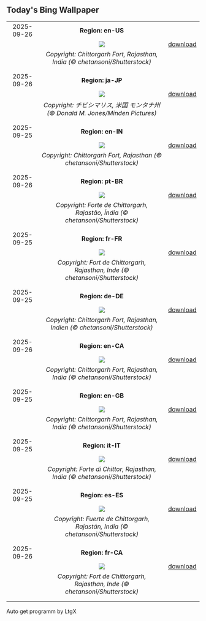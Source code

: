## Today's Bing Wallpaper
|      |      |      |
| :----: | :----: | :----: |
|2025-09-26|**Region: en-US**||
||![](https://www.bing.com/th?id=OHR.FortChittorgarh_EN-US9184486139_UHD.jpg&pid=hp&w=1152&h=648&rs=1&c=4)| [download](https://www.bing.com/th?id=OHR.FortChittorgarh_EN-US9184486139_UHD.jpg)|
||*Copyright: Chittorgarh Fort, Rajasthan, India (© chetansoni/Shutterstock)*
||
|||
|2025-09-26|**Region: ja-JP**||
||![](https://www.bing.com/th?id=OHR.AutumnChipmunk_JA-JP1455684810_UHD.jpg&pid=hp&w=1152&h=648&rs=1&c=4)| [download](https://www.bing.com/th?id=OHR.AutumnChipmunk_JA-JP1455684810_UHD.jpg)|
||*Copyright: チビシマリス, 米国 モンタナ州 (© Donald M. Jones/Minden Pictures)*
||
|||
|2025-09-25|**Region: en-IN**||
||![](https://www.bing.com/th?id=OHR.FortChittorgarh_EN-IN0181756033_UHD.jpg&pid=hp&w=1152&h=648&rs=1&c=4)| [download](https://www.bing.com/th?id=OHR.FortChittorgarh_EN-IN0181756033_UHD.jpg)|
||*Copyright: Chittorgarh Fort, Rajasthan (© chetansoni/Shutterstock)*
||
|||
|2025-09-26|**Region: pt-BR**||
||![](https://www.bing.com/th?id=OHR.FortChittorgarh_PT-BR4240075767_UHD.jpg&pid=hp&w=1152&h=648&rs=1&c=4)| [download](https://www.bing.com/th?id=OHR.FortChittorgarh_PT-BR4240075767_UHD.jpg)|
||*Copyright: Forte de Chittorgarh, Rajastão, Índia (© chetansoni/Shutterstock)*
||
|||
|2025-09-25|**Region: fr-FR**||
||![](https://www.bing.com/th?id=OHR.FortChittorgarh_FR-FR5443907474_UHD.jpg&pid=hp&w=1152&h=648&rs=1&c=4)| [download](https://www.bing.com/th?id=OHR.FortChittorgarh_FR-FR5443907474_UHD.jpg)|
||*Copyright: Fort de Chittorgarh, Rajasthan, Inde (© chetansoni/Shutterstock)*
||
|||
|2025-09-25|**Region: de-DE**||
||![](https://www.bing.com/th?id=OHR.FortChittorgarh_DE-DE3932715293_UHD.jpg&pid=hp&w=1152&h=648&rs=1&c=4)| [download](https://www.bing.com/th?id=OHR.FortChittorgarh_DE-DE3932715293_UHD.jpg)|
||*Copyright: Chittorgarh Fort, Rajasthan, Indien (© chetansoni/Shutterstock)*
||
|||
|2025-09-26|**Region: en-CA**||
||![](https://www.bing.com/th?id=OHR.FortChittorgarh_EN-CA6914700264_UHD.jpg&pid=hp&w=1152&h=648&rs=1&c=4)| [download](https://www.bing.com/th?id=OHR.FortChittorgarh_EN-CA6914700264_UHD.jpg)|
||*Copyright: Chittorgarh Fort, Rajasthan, India (© chetansoni/Shutterstock)*
||
|||
|2025-09-25|**Region: en-GB**||
||![](https://www.bing.com/th?id=OHR.FortChittorgarh_EN-GB9713877836_UHD.jpg&pid=hp&w=1152&h=648&rs=1&c=4)| [download](https://www.bing.com/th?id=OHR.FortChittorgarh_EN-GB9713877836_UHD.jpg)|
||*Copyright: Chittorgarh Fort, Rajasthan, India (© chetansoni/Shutterstock)*
||
|||
|2025-09-25|**Region: it-IT**||
||![](https://www.bing.com/th?id=OHR.FortChittorgarh_IT-IT3892899630_UHD.jpg&pid=hp&w=1152&h=648&rs=1&c=4)| [download](https://www.bing.com/th?id=OHR.FortChittorgarh_IT-IT3892899630_UHD.jpg)|
||*Copyright: Forte di Chittor, Rajasthan, India (© chetansoni/Shutterstock)*
||
|||
|2025-09-25|**Region: es-ES**||
||![](https://www.bing.com/th?id=OHR.FortChittorgarh_ES-ES0644530390_UHD.jpg&pid=hp&w=1152&h=648&rs=1&c=4)| [download](https://www.bing.com/th?id=OHR.FortChittorgarh_ES-ES0644530390_UHD.jpg)|
||*Copyright: Fuerte de Chittorgarh, Rajastán, India (© chetansoni/Shutterstock)*
||
|||
|2025-09-26|**Region: fr-CA**||
||![](https://www.bing.com/th?id=OHR.FortChittorgarh_FR-CA3811054262_UHD.jpg&pid=hp&w=1152&h=648&rs=1&c=4)| [download](https://www.bing.com/th?id=OHR.FortChittorgarh_FR-CA3811054262_UHD.jpg)|
||*Copyright: Fort de Chittorgarh, Rajasthan, Inde (© chetansoni/Shutterstock)*
||
|||

Auto get programm by LtgX
